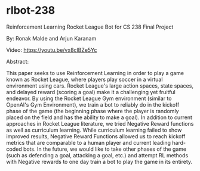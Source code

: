 # rlbot-238
Reinforcement Learning Rocket League Bot for CS 238 Final Project

By: Ronak Malde and Arjun Karanam

Video: https://youtu.be/vx8clBZe5Yc 

Abstract:

This paper seeks to use Reinforcement Learning in order to play a game known as Rocket League, where players play soccer in a virtual environment using cars. Rocket League's large action spaces, state spaces, and delayed reward (scoring a goal) make it a challenging yet fruitful endeavor. By using the Rocket League Gym environment (similar to OpenAI's Gym Environment), we train a bot to reliably do in the kickoff phase of the game (the beginning phase where the player is randomly placed on the field and has the ability to make a goal). In addition to current approaches in Rocket League literature, we tried Negative Reward functions as well as curriculum learning. While curriculum learning failed to show improved results, Negative Reward Functions allowed us to reach kickoff metrics that are comparable to a human player and current leading hard-coded bots. In the future, we would like to take other phases of the game (such as defending a goal, attacking a goal, etc.) and attempt RL methods with Negative rewards to one day train a bot to play the game in its entirety. 
